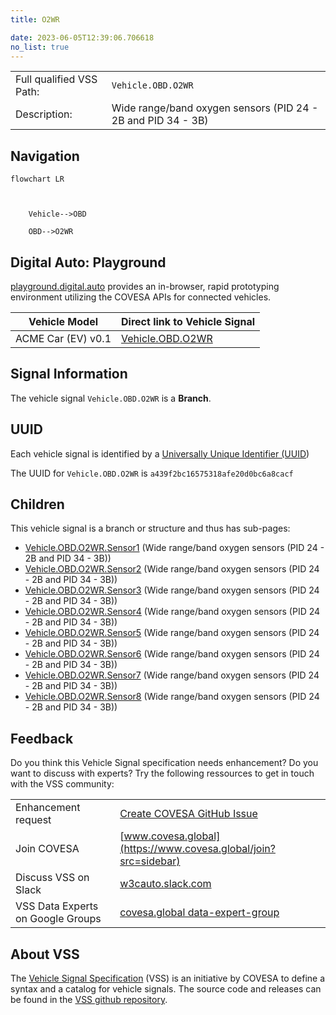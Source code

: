 ```yaml
---
title: O2WR

date: 2023-06-05T12:39:06.706618
no_list: true
---
```



| | |
|---|---|
| Full qualified VSS Path: | `Vehicle.OBD.O2WR` |
| Description: | Wide range/band oxygen sensors (PID 24 - 2B and PID 34 - 3B) |

## Navigation

```mermaid
flowchart LR



    Vehicle-->OBD

    OBD-->O2WR

```


## Digital Auto: Playground

[playground.digital.auto](http://digital.auto) provides an in-browser, rapid prototyping environment utilizing the COVESA APIs for connected vehicles. 

| Vehicle Model | Direct link to Vehicle Signal |
|---|---|
| ACME Car (EV) v0.1 | [Vehicle.OBD.O2WR](https://digitalauto.netlify.app/model/STLWzk1WyqVVLbfymb4f/cvi/list/Vehicle.OBD.O2WR/) |


## Signal Information




The vehicle signal `Vehicle.OBD.O2WR` is a **Branch**.





## UUID

Each vehicle signal is identified by a [Universally Unique Identifier (UUID](https://en.wikipedia.org/wiki/Universally_unique_identifier))

The UUID for `Vehicle.OBD.O2WR` is `a439f2bc16575318afe20d0bc6a8cacf`

## Children

This vehicle signal is a branch or structure and thus has sub-pages:

- [Vehicle.OBD.O2WR.Sensor1](sensor1/) (Wide range/band oxygen sensors (PID 24 - 2B and PID 34 - 3B))
- [Vehicle.OBD.O2WR.Sensor2](sensor2/) (Wide range/band oxygen sensors (PID 24 - 2B and PID 34 - 3B))
- [Vehicle.OBD.O2WR.Sensor3](sensor3/) (Wide range/band oxygen sensors (PID 24 - 2B and PID 34 - 3B))
- [Vehicle.OBD.O2WR.Sensor4](sensor4/) (Wide range/band oxygen sensors (PID 24 - 2B and PID 34 - 3B))
- [Vehicle.OBD.O2WR.Sensor5](sensor5/) (Wide range/band oxygen sensors (PID 24 - 2B and PID 34 - 3B))
- [Vehicle.OBD.O2WR.Sensor6](sensor6/) (Wide range/band oxygen sensors (PID 24 - 2B and PID 34 - 3B))
- [Vehicle.OBD.O2WR.Sensor7](sensor7/) (Wide range/band oxygen sensors (PID 24 - 2B and PID 34 - 3B))
- [Vehicle.OBD.O2WR.Sensor8](sensor8/) (Wide range/band oxygen sensors (PID 24 - 2B and PID 34 - 3B))


## Feedback

Do you think this Vehicle Signal specification needs enhancement? Do you want to discuss with experts? Try the following ressources to get in touch with the VSS community:

| | |
|---|---|
| Enhancement request | [Create COVESA GitHub Issue](https://github.com/COVESA/vehicle_signal_specification/issues/new?body=Please+describe+your+feedback&title=Signal+feedback+Vehicle.OBD.O2WR) |
| Join COVESA | [www.covesa.global](https://www.covesa.global/join?src=sidebar) |
| Discuss VSS on Slack | [w3cauto.slack.com](http://w3cauto.slack.com/) |
| VSS Data Experts on Google Groups | [covesa.global data-expert-group](https://groups.google.com/a/covesa.global/g/data-expert-group) |

## About VSS

The [Vehicle Signal Specification](https://covesa.github.io/vehicle_signal_specification/) (VSS)
is an initiative by COVESA to define a syntax and a catalog for vehicle signals.
The source code and releases can be found in the [VSS github repository](https://github.com/COVESA/vehicle_signal_specification).

